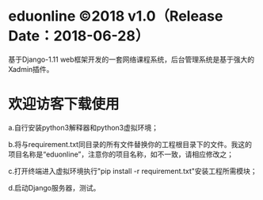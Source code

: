 # eduonline ©2018 v1.0（Release Date：2018-06-28）
基于Django-1.11 web框架开发的一套网络课程系统，后台管理系统是基于强大的Xadmin插件。

# 欢迎访客下载使用
a.自行安装python3解释器和python3虚拟环境；

b.将与requirement.txt同目录的所有文件替换你的工程根目录下的文件。我这的项目名称是“eduonline”，注意你的项目名称，如不一致，请相应修改之；

c.打开终端进入虚拟环境执行"pip install -r requirement.txt"安装工程所需模块；

d.启动Django服务器，测试。
